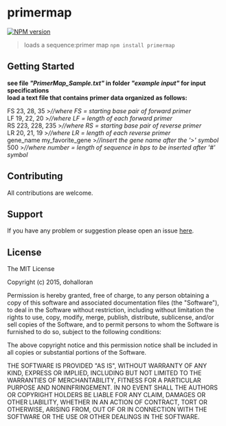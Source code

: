 # primermap

[![NPM version](http://img.shields.io/npm/v/primermap.svg)](https://www.npmjs.org/package/primermap) 

> loads a sequence:primer map `npm install primermap`

## Getting Started
**see file _"PrimerMap_Sample.txt"_ in folder _"example input"_ for input specifications**  
**load a text file that contains primer data organized as follows:**

FS 23, 28, 35 >_//where FS = starting base pair of forward primer_  
LF 19, 22, 20 >_//where LF = length of each forward primer_  
RS 223, 228, 235 >_//where RS = starting base pair of reverse primer_  
LR 20, 21, 19 >_//where LR = length of each reverse primer_  
gene_name my_favorite_gene >_//insert the gene name after the '>' symbol_  
500 >_//where number = length of sequence in bps to be inserted after '#' symbol_


## Contributing

All contributions are welcome.

## Support

If you have any problem or suggestion please open an issue [here](https://github.com/dohalloran/primermap/issues).

## License 

The MIT License

Copyright (c) 2015, dohalloran

Permission is hereby granted, free of charge, to any person
obtaining a copy of this software and associated documentation
files (the "Software"), to deal in the Software without
restriction, including without limitation the rights to use,
copy, modify, merge, publish, distribute, sublicense, and/or sell
copies of the Software, and to permit persons to whom the
Software is furnished to do so, subject to the following
conditions:

The above copyright notice and this permission notice shall be
included in all copies or substantial portions of the Software.

THE SOFTWARE IS PROVIDED "AS IS", WITHOUT WARRANTY OF ANY KIND,
EXPRESS OR IMPLIED, INCLUDING BUT NOT LIMITED TO THE WARRANTIES
OF MERCHANTABILITY, FITNESS FOR A PARTICULAR PURPOSE AND
NONINFRINGEMENT. IN NO EVENT SHALL THE AUTHORS OR COPYRIGHT
HOLDERS BE LIABLE FOR ANY CLAIM, DAMAGES OR OTHER LIABILITY,
WHETHER IN AN ACTION OF CONTRACT, TORT OR OTHERWISE, ARISING
FROM, OUT OF OR IN CONNECTION WITH THE SOFTWARE OR THE USE OR
OTHER DEALINGS IN THE SOFTWARE.
